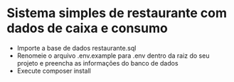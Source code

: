 # Sistema simples de restaurante com dados de caixa e consumo

- Importe a base de dados restaurante.sql 
- Renomeie o arquivo .env.example para .env dentro da raiz do seu projeto e preencha 
as informações do banco de dados
- Execute composer install
